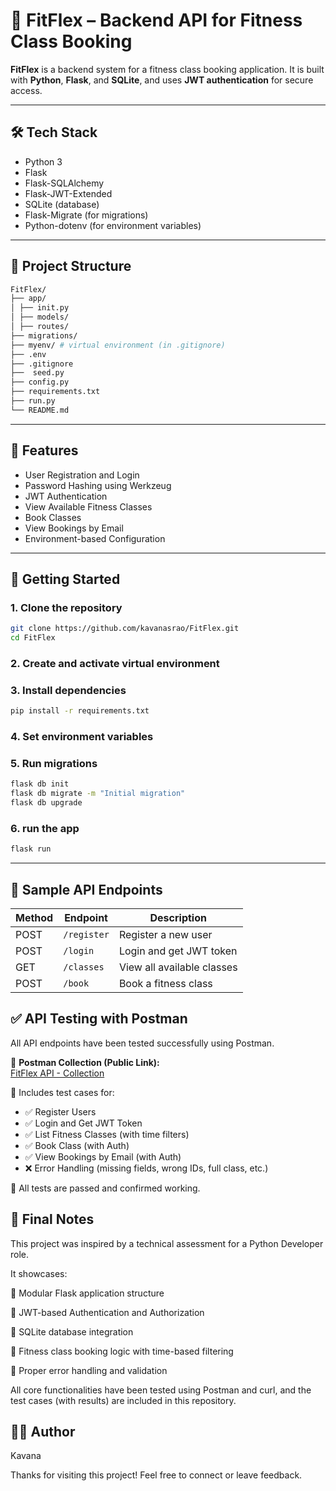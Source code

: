 # 💪 FitFlex – Backend API for Fitness Class Booking

**FitFlex** is a backend system for a fitness class booking application. It is built with **Python**, **Flask**, and **SQLite**, and uses **JWT authentication** for secure access.

---

## 🛠 Tech Stack

- Python 3
- Flask
- Flask-SQLAlchemy
- Flask-JWT-Extended
- SQLite (database)
- Flask-Migrate (for migrations)
- Python-dotenv (for environment variables)

---

## 📁 Project Structure
```bash
FitFlex/
├── app/
│ ├── init.py
│ ├── models/
│ ├── routes/
├── migrations/
├── myenv/ # virtual environment (in .gitignore)
├── .env
├── .gitignore
├──  seed.py
├── config.py
├── requirements.txt
├── run.py
└── README.md
```


---

## 🔐 Features

- User Registration and Login
- Password Hashing using Werkzeug
- JWT Authentication
- View Available Fitness Classes
- Book Classes
- View Bookings by Email
- Environment-based Configuration

---

## 🚀 Getting Started

### 1. Clone the repository
```bash
git clone https://github.com/kavanasrao/FitFlex.git
cd FitFlex
```
### 2. Create and activate virtual environment

### 3. Install dependencies
```bash 
pip install -r requirements.txt
```
### 4. Set environment variables

### 5. Run migrations
```bash
flask db init
flask db migrate -m "Initial migration"
flask db upgrade
```

### 6. run the app 
```bash
flask run
```
---

## 🧪 Sample API Endpoints

| Method | Endpoint            | Description                |
| ------ | ------------------- | -------------------------- |
| POST   | `/register`         | Register a new user        |
| POST   | `/login`            | Login and get JWT token    |
| GET    | `/classes`          | View all available classes |
| POST   | `/book`             | Book a fitness class       |


## ✅ API Testing with Postman

All API endpoints have been tested successfully using Postman.

🔗 **Postman Collection (Public Link):**  
[FitFlex API - Collection](https://elements.getpostman.com/redirect?entityId=45575642-9535898b-a51f-4150-bcb7-98040da76c15&entityType=collection)


📄 Includes test cases for:
- ✅ Register Users
- ✅ Login and Get JWT Token
- ✅ List Fitness Classes (with time filters)
- ✅ Book Class (with Auth)
- ✅ View Bookings by Email (with Auth)
- ❌ Error Handling (missing fields, wrong IDs, full class, etc.)

🧪 All tests are passed and confirmed working.


## 🚀 Final Notes

This project was inspired by a technical assessment for a Python Developer role.

It showcases:

🔹 Modular Flask application structure

🔹 JWT-based Authentication and Authorization

🔹 SQLite database integration

🔹 Fitness class booking logic with time-based filtering

🔹 Proper error handling and validation

All core functionalities have been tested using Postman and curl, and the test cases (with results) are included in this repository.

## 🙋‍♀️ Author

Kavana 

Thanks for visiting this project! Feel free to connect or leave feedback.


